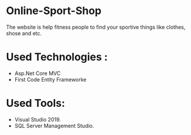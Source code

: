 # Online-Sport-Shop
The website is help fitness people to find your sportive things like clothes, shose and etc.

# Used Technologies :
* Asp.Net Core MVC
* First Code Entity Frameworke
# Used Tools:
* Visual Studio 2019.
* SQL Server Management Studio.


